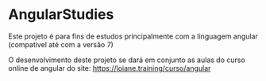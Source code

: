 # AngularStudies
Este projeto é para fins de estudos principalmente com a linguagem angular (compatível até com a versão 7)

O desenvolvimento deste projeto se dará em conjunto as aulas do curso online de angular do site: https://loiane.training/curso/angular
